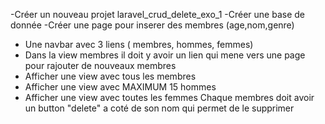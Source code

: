 -Créer un nouveau projet laravel_crud_delete_exo_1
-Créer une base de donnée
-Créer une page pour inserer des membres (age,nom,genre)
- Une navbar avec 3 liens ( membres, hommes, femmes)
- Dans la view membres il doit y avoir un lien qui mene vers une page pour rajouter de nouveaux membres
- Afficher une view avec tous les membres
- Afficher une view avec MAXIMUM 15 hommes
- Afficher une view avec toutes les femmes
Chaque membres doit avoir un button "delete" a coté de son nom qui permet de le supprimer